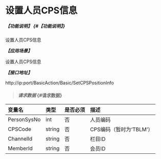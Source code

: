 # 设置人员CPS信息

##### _【功能说明】_ {#【功能说明】}

设置人员CPS信息

_**【应用场景】**_

设置人员CPS信息

_**【接口地址】**_

http://ip:port/BasicAction/Basic/SetCPSPositionInfo

> #### _请求数据_ {#请求数据}

| 变量名 | 类型 | 是否必须 | 描述 |
| :--- | :--- | :--- | :--- |
| PersonSysNo | int | 否 | 人员编码 |
| CPSCode | string | 否 |CPS编码（暂时为‘TBLM’） |
| ChannelId| string  | 否 | 栏目ID|
| MemberId | string | 否 | 会员ID |



